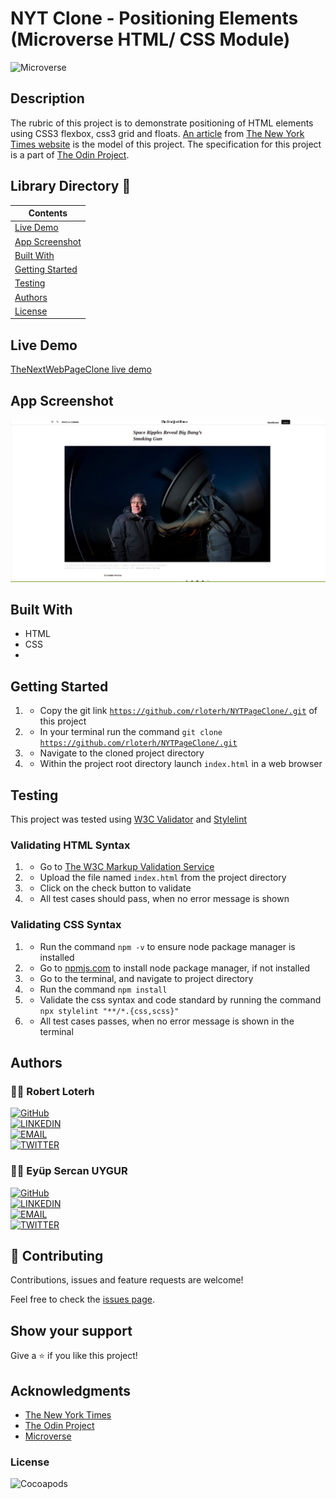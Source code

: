 # NYT Clone - Positioning Elements (Microverse HTML/ CSS Module)

![Microverse](https://img.shields.io/badge/-Microverse-007bff?style=for-the-badge)


## Description
The rubric of this project is to demonstrate positioning of HTML elements using CSS3 flexbox, css3 grid and floats. [An article](https://www.nytimes.com/2014/03/18/science/space/detection-of-waves-in-space-buttresses-landmark-theory-of-big-bang.html?_r=0) from [The New York Times website](https://www.nytimes.com/) is the model of this project. The specification for this project is a part of [The Odin Project](https://www.theodinproject.com/).



## Library Directory 📙

| Contents                  |
| ------------------------- |
| [Live Demo](#live-demo) |
| [App Screenshot](#app-screenshot) |
| [Built With](#built-with)   |
| [Getting Started](#getting-started)   |
| [Testing](#testing)   |
| [Authors](#authors)       |
| [License](#license)       |



## Live Demo
[TheNextWebPageClone live demo](https://goofy-joliot-c43db5.netlify.app/)


## App Screenshot
![img](./images/Screenshot.png)


## Built With

- HTML
- CSS
- 

## Getting Started

1. - Copy the git link <code>https://github.com/rloterh/NYTPageClone/.git</code> of this project
2. - In your terminal run the command <code>git clone https://github.com/rloterh/NYTPageClone/.git</code>
3. - Navigate to the cloned project directory
4. - Within the project root directory launch `index.html` in a web browser


## Testing

This project was tested using [W3C Validator](https://validator.w3.org/) and [Stylelint](https://stylelint.io/)
 

### Validating HTML Syntax

1. - Go to [The W3C Markup Validation Service](https://validator.w3.org/#validate_by_upload)
2. - Upload the file named `index.html` from the project directory
3. - Click on the check button to validate
4. - All test cases should pass, when no error message is shown 

### Validating CSS Syntax

1. - Run the command `npm -v` to ensure node package manager is installed
2. - Go to [npmjs.com](https://www.npmjs.com/get-npm) to install node package manager, if not installed
3. - Go to the terminal, and navigate to project directory
4. - Run the command `npm install`
5. - Validate the css syntax and code standard by running the command `npx stylelint "**/*.{css,scss}"`
6. - All test cases passes, when no error message is shown in the terminal


## Authors

### 👨‍💻 Robert Loterh

[![GitHub](https://img.shields.io/badge/-GitHub-000?style=for-the-badge&logo=GitHub&logoColor=white)](https://github.com/rloterh) <br>
[![LINKEDIN](https://img.shields.io/badge/-LINKEDIN-0077B5?style=for-the-badge&logo=Linkedin&logoColor=white)](https://www.linkedin.com/in/robert-loterh/) <br>
[![EMAIL](https://img.shields.io/badge/-EMAIL-D14836?style=for-the-badge&logo=Mail.Ru&logoColor=white)](mailto:rloterh@gmail.com) <br>
[![TWITTER](https://img.shields.io/badge/-TWITTER-1DA1F2?style=for-the-badge&logo=Twitter&logoColor=white)](https://twitter.com/RLoterh) <br>


 ### 👨‍💻 Eyüp Sercan UYGUR

[![GitHub](https://img.shields.io/badge/-GitHub-000?style=for-the-badge&logo=GitHub&logoColor=white)](https://github.com/eypsrcnuygr) <br>
[![LINKEDIN](https://img.shields.io/badge/-LINKEDIN-0077B5?style=for-the-badge&logo=Linkedin&logoColor=white)](https://www.linkedin.com/in/eypsrcnuygr/) <br>
[![EMAIL](https://img.shields.io/badge/-EMAIL-D14836?style=for-the-badge&logo=Mail.Ru&logoColor=white)](mailto:sercanuygur@gmail.com) <br>
[![TWITTER](https://img.shields.io/badge/-TWITTER-1DA1F2?style=for-the-badge&logo=Twitter&logoColor=white)](https://twitter.com/eypsrcnuygr)<br>


## 🤝 Contributing

Contributions, issues and feature requests are welcome!

Feel free to check the [issues page](https://github.com/rloterh/NYTPageClone/issues/new).


## Show your support

Give a ⭐️ if you like this project!

## Acknowledgments
- [The New York Times](https://www.nytimes.com/)
- [The Odin Project](https://www.theodinproject.com/)
- [Microverse](https://www.microverse.org/)


### License

![Cocoapods](https://img.shields.io/cocoapods/l/AFNetworking?color=red&style=for-the-badge)

